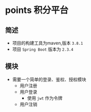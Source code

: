 # points 积分平台

## 简述
- 项目的构建工具为maven,版本 `3.8.1`
- 项目 `Spring Boot` 版本为 `2.3.4`


## 模块
- 需要一个简单的登录、鉴权、授权模块
  - 用户注册
  - 用户登录
    - 使用 `jwt` 作为令牌
  - 用户注销